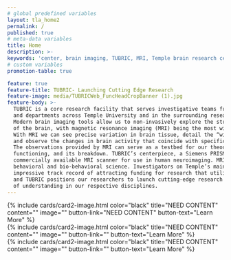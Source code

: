 ```yaml
---
# global predefined variables
layout: tla_home2
permalink: /
published: true
# meta-data variables
title: Home
description: >-
keywords: 'center, brain imaging, TUBRIC, MRI, Temple brain research center'
# custom variables
promotion-table: true

feature: true
feature-title: TUBRIC- Launching Cutting Edge Research
feature-image: media/TUBRICWeb_FuncHeadCropBanner (1).jpg
feature-body: >-
  TUBRIC is a core research facility that serves investigative teams from colleges
  and departments across Temple University and in the surrounding research community. 
  Modern brain imaging tools allow us to non-invasively explore the structure and function 
  of the brain, with magnetic resonance imaging (MRI) being the most widely used approach. 
  With MRI we can see precise variation in brain tissue, detail the “wiring” of the brain, 
  and observe the changes in brain activity that coincide with specific mental abilities. 
  The observations provided by MRI can serve as a testbed for our theories of healthy mental 
  functioning, and its breakdown. TUBRIC’s centerpiece, a Siemens PRISMA scanner, is the top-of-the-line 
  commercially available MRI scanner for use in human neuroimaging. MRI has become a mainstay of 
  behavioral and bio-behavioral science. Investigators on Temple’s main campus already have an 
  impressive track record of attracting funding for research that utilizes MRI-based methods
  and TUBRIC positions our researchers to launch cutting-edge research that pushes the boundaries 
  of understanding in our respective disciplines.
---
```


<div class="row row-wide">
  <div class="col m12 l4">{% include cards/card2-image.html color="black"
    title="NEED CONTENT"
    content=""
    image=""
    button-link="NEED CONTENT"
    button-text="Learn More" %}
  </div>
  <div class="row row-wide">
    <div class="col m12 l4">{% include cards/card2-image.html color="black"
      title="NEED CONTENT"
      content=""
      image=""
      button-link=""
      button-text="Learn More" %}
    </div>
    <div class="row row-wide">
      <div class="col m12 l4">{% include cards/card2-image.html color="black"
        title="NEED CONTENT"
        content=""
        image=""
        button-link=""
        button-text="Learn More" %}
      </div>
</div>
